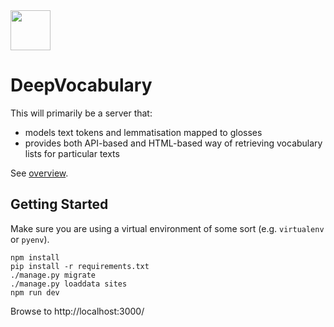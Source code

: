 <img src="https://raw.githubusercontent.com/deep-reader/DeepReader/master/static/deep-reader-512.png" height=64 width=64>

# DeepVocabulary

This will primarily be a server that:

* models text tokens and lemmatisation mapped to glosses
* provides both API-based and HTML-based way of retrieving vocabulary lists for particular texts

See [overview](https://github.com/eldarion-client/DeepVocabulary/wiki/Overview).

## Getting Started

Make sure you are using a virtual environment of some sort (e.g. `virtualenv` or
`pyenv`).

```
npm install
pip install -r requirements.txt
./manage.py migrate
./manage.py loaddata sites
npm run dev
```

Browse to http://localhost:3000/
